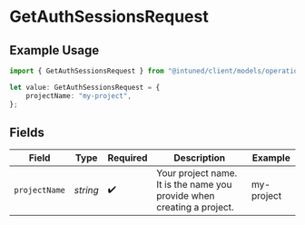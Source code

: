 # GetAuthSessionsRequest

## Example Usage

```typescript
import { GetAuthSessionsRequest } from "@intuned/client/models/operations";

let value: GetAuthSessionsRequest = {
    projectName: "my-project",
};
```

## Fields

| Field                                                                  | Type                                                                   | Required                                                               | Description                                                            | Example                                                                |
| ---------------------------------------------------------------------- | ---------------------------------------------------------------------- | ---------------------------------------------------------------------- | ---------------------------------------------------------------------- | ---------------------------------------------------------------------- |
| `projectName`                                                          | *string*                                                               | :heavy_check_mark:                                                     | Your project name. It is the name you provide when creating a project. | my-project                                                             |